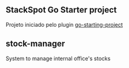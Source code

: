 ## StackSpot Go Starter project

Projeto iniciado pelo plugin [go-starting-project](https://github.com/silastgoes/stackspot-go-starting-project)

## stock-manager
System to manage internal office's stocks